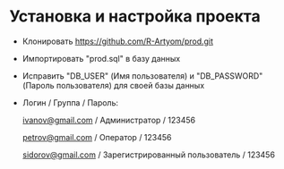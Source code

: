 # Установка и настройка проекта
- Клонировать https://github.com/R-Artyom/prod.git
- Импортировать "prod.sql" в базу данных
- Исправить "DB_USER" (Имя пользователя) и "DB_PASSWORD" (Пароль пользователя) для своей базы данных
- Логин / Группа / Пароль:

  ivanov@gmail.com / Администратор / 123456
  
  petrov@gmail.com / Оператор / 123456
  
  sidorov@gmail.com / Зарегистрированный пользователь / 123456
  
